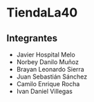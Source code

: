# TiendaLa40

## Integrantes

- Javier Hospital Melo
- Norbey Danilo Muñoz
- Brayan Leonardo Sierra
- Juan Sebastián Sánchez
- Camilo Enrique Rocha
- Ivan Daniel Villegas